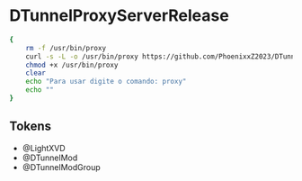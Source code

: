 # DTunnelProxyServerRelease
```sh
{
    rm -f /usr/bin/proxy
    curl -s -L -o /usr/bin/proxy https://github.com/PhoenixxZ2023/DTunnelProxy/raw/main/proxy
    chmod +x /usr/bin/proxy
    clear
    echo "Para usar digite o comando: proxy"
    echo ""
}
```

## Tokens

- @LightXVD
- @DTunnelMod
- @DTunnelModGroup
